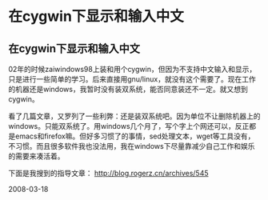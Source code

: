 # 在cygwin下显示和输入中文

## 在cygwin下显示和输入中文

02年的时候zaiwindows98上装和用个cygwin，但因为不支持中文输入和显示，只是进行一些简单的学习。后来直接用gnu/linux，就没有这个需要了。现在工作的机器还是windows，我暂时没有装双系统，能否同意装还不一定。就又想到cygwin。

看了几篇文章，又罗列了一些利弊：还是装双系统吧。因为单位不让删除机器上的windows。只能双系统了。用windows几个月了，写个字上个网还可以，反正都是emacs和firefox嘛。但好多习惯了的事情，sed处理文本，wget等工具没有，不习惯。而且很多软件我也没法用，我在windows下尽量靠减少自己工作和娱乐的需要来凑活着。

下面是我搜到的指导文章： http://blog.rogerz.cn/archives/545


2008-03-18